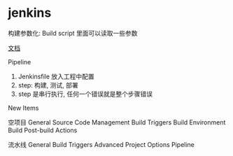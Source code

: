 # jenkins

构建参数化: Build script 里面可以读取一些参数

[文档](https://jenkins.io/zh/doc/)

Pipeline

1. Jenkinsfile 放入工程中配置
2. step: 构建, 测试, 部署
3. step 是串行执行, 任何一个错误就是整个步骤错误

New Items

空项目
General
Source Code Management
Build Triggers
Build Environment
Build
Post-build Actions

流水线
General
Build Triggers
Advanced Project Options
Pipeline
